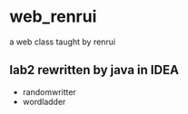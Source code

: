 # web_renrui
a web class taught by renrui
## lab2 rewritten by java in IDEA
+ randomwritter
+ wordladder
